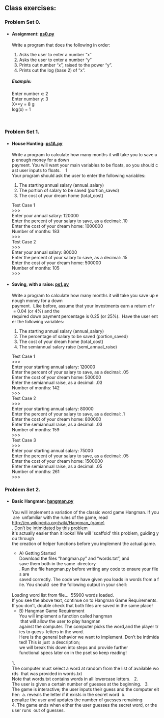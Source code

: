 
## Class exercises:

### Problem Set 0.

* #### Assignment: [ps0.py](https://github.com/Dreemsuncho/Introduction-to-Computer-Science-and-Programming-using-python-MIT/blob/master/Class/ps0/ps0.py)
    Write a program that does the following in order:

    1. Asks the user to enter a number “x”
    2. Asks the user to enter a number “y”  
    3. Prints out number “x”, raised to the power “y”. 
    4. Prints out the log (base 2) of “x”.  

    ##### Example:
    Enter number x: 2 <br />
    Enter number y: 3 <br />
    X**y =  8 g<br />
    log(x) = 1

<br />

### Problem Set 1.

* #### House Hunting: [ps1A.py](https://github.com/Dreemsuncho/Introduction-to-Computer-Science-and-Programming-using-python-MIT/blob/master/Class/ps1/ps1A.py)
    Write a program to calculate how many months it will take you to save up enough money for a down
    payment. You will want your main variables to be floats, so you should cast user inputs to floats.   
    1
    Your program should ask the user to enter the following variables:
    1. The starting annual salary (annual_salary)
    2. The portion of salary to be saved (portion_saved)
    3. The cost of your dream home (total_cost)

    Test Case 1 
   <br/> >>>
   <br/> Enter your annual salary: 120000
   <br/> Enter the percent of your salary to save, as a decimal: .10
   <br/> Enter the cost of your dream home: 1000000
   <br/> Number of months: 183 
   <br/> >>>
   <br/> Test Case 2 
   <br/> >>>
   <br/> Enter your annual salary: 80000 
   <br/> Enter the percent of your salary to save, as a decimal: .15
   <br/> Enter the cost of your dream home: 500000
   <br/> Number of months: 105
   <br/> >>>

* #### Saving, with a raise: [ps1.py](https://github.com/Dreemsuncho/Introduction-to-Computer-Science-and-Programming-using-python-MIT/blob/master/Class/ps1/ps1B.py)
    Write a program to calculate how many months it will take you save up enough money for a down
    payment.  LIke before, assume that your investments earn a return of r​ = 0.04 (or 4%) and the
    required down payment percentage is 0.25 (or 25%).  Have the user enter the following variables:
    1. The starting annual salary (annual_salary)
    2. The percentage of salary to be saved (portion_saved)
    3. The cost of your dream home (total_cost)
    4. The semi­annual salary raise (semi_annual_raise)

    Test Case 1 
   <br/> >>>  
   <br/> Enter your starting annual salary: 120000
   <br/> Enter the percent of your salary to save, as a decimal: .05
   <br/> Enter the cost of your dream home: 500000
   <br/> Enter the semi­annual raise, as a decimal: .03
   <br/> Number of months: 142 
   <br/> >>>
   <br/> Test Case 2 
   <br/> >>>  
   <br/> Enter your starting annual salary: 80000
   <br/> Enter the percent of your salary to save, as a decimal: .1
   <br/> Enter the cost of your dream home: 800000
   <br/> Enter the semi­annual raise, as a decimal: .03
   <br/> Number of months: 159 
   <br/> >>>
   <br/> Test Case 3 
   <br/> >>>  
   <br/> Enter your starting annual salary: 75000
   <br/> Enter the percent of your salary to save, as a decimal: .05
   <br/> Enter the cost of your dream home: 1500000
   <br/> Enter the semi­annual raise, as a decimal: .05
   <br/> Number of months: 261 
   <br/> >>>

### Problem Set 2.
   
* #### Basic Hangman: [hangman.py](https://github.com/Dreemsuncho/Introduction-to-Computer-Science-and-Programming-using-python-MIT/blob/master/Class/ps2/hangman.py)
    You will implement a variation of the classic word game Hangman. If you are  unfamiliar with the rules of the game, read  http://en.wikipedia.org/wiki/Hangman_(game)​. Don’t be intimidated by this problem ­  it's actually easier than it looks! We will 'scaffold' this problem, guiding you through  the creation of helper functions before you implement the actual game.

    * A) Getting Started
    Download the files “hangman.py” and “words.txt”, and ​save them both in the same  directory​. Run the file hangman.py before writing any code to ensure your files are  saved correctly. The code we have given you loads in words from a file. You should  see the following output in your shell:
    <br/>
        Loading word list from file...  
        55900 words loaded.
    <br/>
    If you see the above text, continue on to Hangman Game Requirements.  If you don’t, double check that both files are saved in the same place!  

    * B) Hangman Game Requirement
    You will implement a function called ​hangman​ that will allow the user to play hangman  against the computer. The computer picks the word,and the player tries to guess  letters in the word.   
    Here is the general behavior we want to implement. Don’t be intimidated! This is just  a description; ​we will break this down into steps and provide further  functional specs later on in the pset so keep reading!
    <br/>    
        1. The computer must select a word at random from the list of available words  that was provided in words.txt   ​Note that words.txt contains words in all lowercase letters.   2. The user is given a certain number of guesses at the beginning.   3. The game is interactive; the user inputs their guess and the computer either:  a. reveals the letter if it exists in the secret word  b. penalize the user and updates the number of guesses remaining  4. The game ends when either the user guesses the secret word, or the user runs  out of guesses. 
    <br/>    
